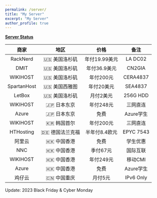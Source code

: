 ```yaml
---
permalink: /server/
title: "My Server"
excerpt: "My Server"
author_profile: true
---
```


**[Server Status](https://status.yfluo.me)**

|商家|地区|价格|备注|
|:--:|:--:|:--:|:--:|
|RackNerd|🇺🇸 美国洛杉矶|年付19.99美元|LA DC02|
|DMIT|🇺🇸 美国洛杉矶|年付36.9美元|CN2GIA|
|WIKIHOST|🇺🇸 美国洛杉矶|年付200元|CERA4837|
|SpartanHost|🇺🇸 美国西雅图|年付20美元|SEA4837|
|LetBox|🇺🇸 美国洛杉矶|月付2美元|256G HDD|
|WIKIHOST|🇯🇵 日本东京|年付248元|三网直连|
|Azure|🇯🇵 日本东京|免费|Azure学生|
|WIKIHOST|🇰🇷 韩国首尔|年付200元|三网直连|
|HTHosting|🇩🇪 德国法兰克福|半年付8.4欧元|EPYC 7543|
|阿里云|🇭🇰 中国香港|免费|学生优惠|
|NNC|🇭🇰 中国香港|季付67元|国际互联|
|WIKIHOST|🇭🇰 中国香港|年付249元|移动CMI|
|Azure|🇭🇰 中国香港|免费|Azure学生|
|鸡仔云|🇨🇳 中国重庆|月付5元|IPv6 Only|

Update: 2023 Black Friday & Cyber Monday
